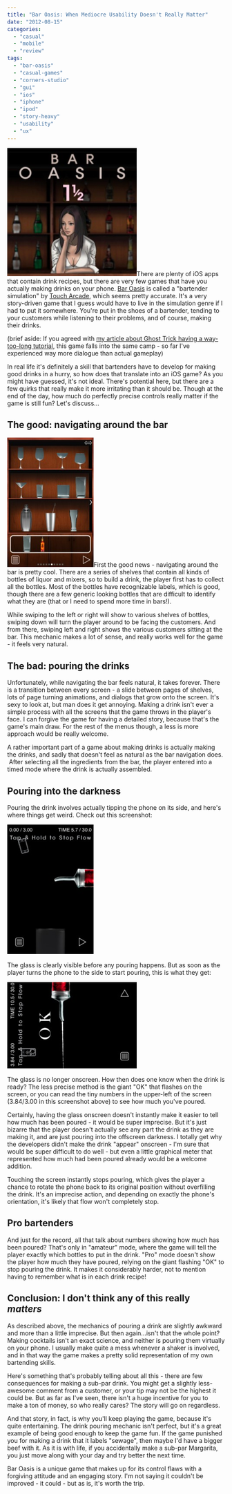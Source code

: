 ```yaml
---
title: "Bar Oasis: When Mediocre Usability Doesn't Really Matter"
date: "2012-08-15"
categories: 
  - "casual"
  - "mobile"
  - "review"
tags: 
  - "bar-oasis"
  - "casual-games"
  - "corners-studio"
  - "gui"
  - "ios"
  - "iphone"
  - "ipod"
  - "story-heavy"
  - "usability"
  - "ux"
---
```


[![](images/title_cropped-300x297.jpg "title_cropped")](http://www.thatgamesux.com/wp-content/uploads/2012/08/title_cropped.jpg)There are plenty of iOS apps that contain drink recipes, but there are very few games that have you actually making drinks on your phone. [Bar Oasis](http://itunes.apple.com/us/app/bar-oasis-1.5/id521430104?mt=8) is called a "bartender simulation" by [Touch Arcade](http://toucharcade.com/2012/08/01/bar-oasis-2-review-hendricks-gin-and-tonic-with-cucumber-please/), which seems pretty accurate. It's a very story-driven game that I guess would have to live in the simulation genre if I had to put it somewhere. You're put in the shoes of a bartender, tending to your customers while listening to their problems, and of course, making their drinks.

(brief aside: If you agreed with [my article about Ghost Trick having a way-too-long tutorial](http://www.thatgamesux.com/mobile-games-tutorials-should-fit-mobile-attention-spans/ "Mobile Games: Tutorials Should Fit Mobile Attention Spans"), this game falls into the same camp - so far I've experienced way more dialogue than actual gameplay)

In real life it's definitely a skill that bartenders have to develop for making good drinks in a hurry, so how does that translate into an iOS game? As you might have guessed, it's not ideal. There's potential here, but there are a few quirks that really make it more irritating than it should be. Though at the end of the day, how much do perfectly precise controls really matter if the game is still fun? Let's discuss...

## The good: navigating around the bar

[![](images/the_bar-200x300.jpg "the_bar")](http://www.thatgamesux.com/wp-content/uploads/2012/08/the_bar.jpg)First the good news - navigating around the bar is pretty cool. There are a series of shelves that contain all kinds of bottles of liquor and mixers, so to build a drink, the player first has to collect all the bottles. Most of the bottles have recognizable labels, which is good, though there are a few generic looking bottles that are difficult to identify what they are (that or I need to spend more time in bars!).

While swiping to the left or right will show to various shelves of bottles, swiping down will turn the player around to be facing the customers. And from there, swiping left and right shows the various customers sitting at the bar. This mechanic makes a lot of sense, and really works well for the game - it feels very natural.

## The bad: pouring the drinks

Unfortunately, while navigating the bar feels natural, it takes forever. There is a transition between every screen - a slide between pages of shelves, lots of page turning animations, and dialogs that grow onto the screen. It's sexy to look at, but man does it get annoying. Making a drink isn't ever a simple process with all the screens that the game throws in the player's face. I can forgive the game for having a detailed story, because that's the game's main draw. For the rest of the menus though, a less is more approach would be really welcome.

A rather important part of a game about making drinks is actually making the drinks, and sadly that doesn't feel as natural as the bar navigation does.  After selecting all the ingredients from the bar, the player entered into a timed mode where the drink is actually assembled.

## Pouring into the darkness

Pouring the drink involves actually tipping the phone on its side, and here's where things get weird. Check out this screenshot:

[![](images/pouring_start_2-200x300.jpg "pouring_start_2")](http://www.thatgamesux.com/wp-content/uploads/2012/08/pouring_start_2.jpg)

The glass is clearly visible before any pouring happens. But as soon as the player turns the phone to the side to start pouring, this is what they get:

[![](images/pouring_amateur_done-e1344995548114-300x200.jpg "pouring_amateur_done")](http://www.thatgamesux.com/wp-content/uploads/2012/08/pouring_amateur_done.jpg)

The glass is no longer onscreen. How then does one know when the drink is ready? The less precise method is the giant "OK" that flashes on the screen, or you can read the tiny numbers in the upper-left of the screen (3.84/3.00 in this screenshot above) to see how much you've poured.

Certainly, having the glass onscreen doesn't instantly make it easier to tell how much has been poured - it would be super imprecise. But it's just bizarre that the player doesn't actually see any part the drink as they are making it, and are just pouring into the offscreen darkness. I totally get why the developers didn't make the drink "appear" onscreen - I'm sure that would be super difficult to do well - but even a little graphical meter that represented how much had been poured already would be a welcome addition.

Touching the screen instantly stops pouring, which gives the player a chance to rotate the phone back to its original position without overfilling the drink. It's an imprecise action, and depending on exactly the phone's orientation, it's likely that flow won't completely stop.

## Pro bartenders

And just for the record, all that talk about numbers showing how much has been poured? That's only in "amateur" mode, where the game will tell the player exactly which bottles to put in the drink. "Pro" mode doesn't show the player how much they have poured, relying on the giant flashing "OK" to stop pouring the drink. It makes it considerably harder, not to mention having to remember what is in each drink recipe!

## Conclusion: I don't think any of this really _matters_

As described above, the mechanics of pouring a drink are slightly awkward and more than a little imprecise. But then again...isn't that the whole point? Making cocktails isn't an exact science, and neither is pouring them virtually on your phone. I usually make quite a mess whenever a shaker is involved, and in that way the game makes a pretty solid representation of my own bartending skills.

Here's something that's probably telling about all this - there are few consequences for making a sub-par drink. You might get a slightly less-awesome comment from a customer, or your tip may not be the highest it could be. But as far as I've seen, there isn't a huge incentive for you to make a ton of money, so who really cares? The story will go on regardless.

And that story, in fact, is why you'll keep playing the game, because it's quite entertaining. The drink pouring mechanic isn't perfect, but it's a great example of being good enough to keep the game fun. If the game punished you for making a drink that it labels "sewage", then maybe I'd have a bigger beef with it. As it is with life, if you accidentally make a sub-par Margarita, you just move along with your day and try better the next time.

Bar Oasis is a unique game that makes up for its control flaws with a forgiving attitude and an engaging story. I'm not saying it couldn't be improved - it could - but as is, it's worth the trip.
